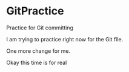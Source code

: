 # GitPractice
Practice for Git committing

I am trying to practice right now for the Git file.

One more change for me.

Okay this time is for real